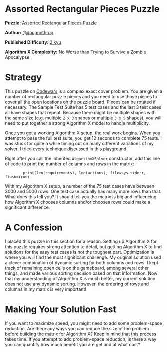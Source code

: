 # Assorted Rectangular Pieces Puzzle

__Puzzle:__ [Assorted Rectangular Pieces Puzzle](https://www.codewars.com/kata/5a8f42da5084d7dca2000255)

__Author:__ [@docgunthrop](https://www.codewars.com/users/docgunthrop)

__Published Difficulty:__ [2 kyu](https://docs.codewars.com/gamification/ranks)

__Algorithm X Complexity:__ No Worse than Trying to Survive a Zombie Apocalypse

# Strategy

This puzzle on [Codewars](https://www.codewars.com) is a complex exact cover problem. You are given a number of rectangular puzzle pieces and you need to use those pieces to cover all the open locations on the puzzle board. Pieces can be rotated if necessary. The Sample Test Suite has 5 test cases and the last 3 test cases all have shapes that repeat. Because there might be multiple shapes with the same size (e.g. multiple `2 x 3` shapes or multiple `3 x 5` shapes), you will need to put together a strong Algorithm X model to handle multiplicity.

Once you get a working Algorithm X setup, the real work begins. When you attempt to pass the full test suite, you get 12 seconds to complete 75 tests. I was stuck for quite a while timing out on many different variations of my solver. I tried every technique discussed in this playground.

Right after you call the inherited `AlgorithmXSolver` constructor, add this line of code to print the number of columns and rows in the matrix:

```
        print(len(requirements), len(actions), file=sys.stderr, flush=True)
```

With my Algorithm X setup, a number of the 75 test cases have between 3000 and 5000 rows. One test case actually has many more rows than that. What does this tell you? It should tell you the matrix is big and influencing how Algorithm X chooses columns and/or chooses rows could make a significant difference.

# A Confession

I placed this puzzle in this section for a reason. Setting up Algorithm X for this puzzle requires strong attention to detail, but getting Algorithm X to find solutions for the easy test cases is not the toughest part. Optimization is where you will find the most significant challenge. My original solution used a clever combination of dynamic sorting for both columns and rows. I kept track of remaining open cells on the gameboard, among several other things, and made various sorting decision based on that information. Now that my understanding of Algorithm X is much better, my current solution does not use any dynamic sorting. However, the ordering of rows and columns in my matrix is very important!

# Making Your Solution Fast

If you want to maximize speed, you might need to add some problem-space reduction. Are there any ways you can reduce the size of the problem before building the matrix for Algorithm X? Keep in mind that this process takes time. If you attempt to add problem-space reduction, is there a way you can quantify how much benefit you are get and at what cost?
